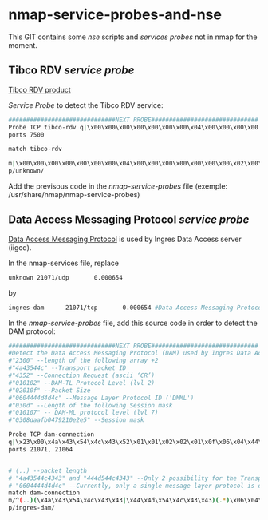 nmap-service-probes-and-nse
===========================

This GIT contains some *nse* scripts and *services probes* not in nmap for the moment.

Tibco RDV *service probe*
------

[Tibco RDV product](http://www.tibco.com/products/automation/enterprise-messaging/rendezvous/default.jsp)

*Service Probe* to detect the Tibco RDV service:

```bash
##############################NEXT PROBE##############################
Probe TCP tibco-rdv q|\x00\x00\x00\x00\x00\x00\x00\x04\x00\x00\x00\x00|
ports 7500

match tibco-rdv

m|\x00\x00\x00\x00\x00\x00\x00\x04\x00\x00\x00\x00\x00\x00\x00\x02\x00\x00\x00\x02\x00\x00\x00\x00\x00\x00\x00\x01\x00\x00\x00\x00\x04\x00\x00\x00\x04\x00\x00\x00\x00\x00\x00\x00\x00\x00\x00\x00\x00\x00\x00\x00\x00\x00\x00\x00\x00\x00\x00\x00\x00\x00\x00\x00\x00\x00\x00\x00\x00\x00\x00\x00\x00\x00\x00\x00|s
p/unknown/
```

Add the previsous code in the *nmap-service-probes* file (exemple: /usr/share/nmap/nmap-service-probes)

Data Access Messaging Protocol *service probe*
------

[Data Access Messaging Protocol](http://community.actian.com/w/files/1/17/DAMP_Spec.pdf) is used by Ingres Data Access server (iigcd).

In the nmap-services file, replace
```bash
unknown 21071/udp       0.000654
```
by
```bash
ingres-dam      21071/tcp       0.000654 #Data Access Messaging Protocol used by Ingres Data Access Server (iigcd)
```


In the *nmap-service-probes* file, add this source code in order to detect the DAM protocol:
```bash
##############################NEXT PROBE##############################
#Detect the Data Access Messaging Protocol (DAM) used by Ingres Data Access Server (iigcd)
#"2300" --length of the following array +2
#"4a43544c" --Transport packet ID
#"4352" --Connection Request (ascii ‘CR’)
#"010102" --DAM-TL Protocol Level (lvl 2)
#"02010f" --Packet Size
#"0604444d4d4c" --Message Layer Protocol ID ('DMML')
#"030d" --Length of the following Session mask
#"010107" -- DAM-ML protocol level (lvl 7)
#"0308daafb0479210e2e5" --Session mask

Probe TCP dam-connection
q|\x23\x00\x4a\x43\x54\x4c\x43\x52\x01\x01\x02\x02\x01\x0f\x06\x04\x44\x4d\x4d\x4c\x03\x0d\x01\x01\x07\x03\x08\xda\xaf\xb0\x47\x92\x10\xe2\xe5|
ports 21071, 21064


# (..) --packet length
# "4a43544c4343" and "444d544c4343" --Only 2 possibility for the Transport Packet ID
# "0604444d4d4c" --Currently, only a single message layer protocol is defined (444d4d4c)
match dam-connection
m/^(..)(\x4a\x43\x54\x4c\x43\x43|\x44\x4d\x54\x4c\x43\x43)(.*)\x06\x04\x44\x4d\x4d\x4c/s
p/ingres-dam/
```
